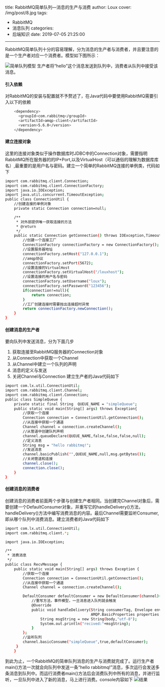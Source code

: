 title: RabbitMQ简单队列—消息的生产与消费
author: Loux
cover: /img/post/8.jpg
tags:
  - RabbitMQ
  - 消息队列
categories:
  - 后端知识
date: 2019-07-05 21:25:00
---
RabbitMQ简单队列十分的容易理解，分为消息的生产者与消费者，并且要注意的是一个生产者对应一个消费者。模型如下图所示：

![简单队列模型](/images/pasted-0.png)
生产者将“hello”这个消息发送到队列中，消费者从队列中接受该消息。  
#### 引入依赖
对RabbitMQ的安装与配置就不予赘述了，在Java代码中要使用RabbitMQ需要引入以下的依赖
```bash
    <dependency>
      <groupId>com.rabbitmq</groupId>
      <artifactId>amqp-client</artifactId>
      <version>5.6.0</version>
    </dependency>
```
#### 建立连接对象
这里的连接对象类似于操作数据库时JDBC中的Connection对象，需要指明RabbitMQ所在服务器的的IP+Port,以及VirtualHost（可以通俗的理解为数据库库名）,最重要的是用户名与密码。建立一个简单的RabbitMQ连接的单例类，代码如下
```bash
import com.rabbitmq.client.Connection;
import com.rabbitmq.client.ConnectionFactory;
import java.io.IOException;
import java.util.concurrent.TimeoutException;
public class ConnectionUtil {
    //创建连接的单例对象
    private static Connection connection=null;

    /**
     * 对外部提供唯一获取连接的方法
     * @return
     */
    public static Connection getConnection() throws IOException,TimeoutException {
        //创建一个连接工厂
        ConnectionFactory connectionFactory = new ConnectionFactory();
        //设置服务器地址
        connectionFactory.setHost("127.0.0.1");
        //amqp协议
        connectionFactory.setPort(5672);
        //设置连接的VirtualHost
        connectionFactory.setVirtualHost("/louxhost");
        //设置连接的用户名与密码
        connectionFactory.setUsername("loux");
        connectionFactory.setPassword("123456");
        if(connection!=null){
            return connection;
        }
        //工厂创建连接时需要抛出连接超时异常
        return connectionFactory.newConnection();
    }
}
```
#### 创建消息的生产者
要向队列中发送消息，分为下面几步  
1. 获取连接至RabbitMQ服务器的Connection对象
2. 从Connection中获取一个Channel
3. 从Channel中建立一个队列的声明
4. 消息的定义与发送
5. 关闭Channel与Connection
建立生产者的Java代码如下  

```bash 
import com.lx.util.ConnectionUtil;
import com.rabbitmq.client.Channel;
import com.rabbitmq.client.Connection;
public class SimpleQueue {
    private static final String  QUEUE_NAME = "simpleQueue";
    public static void main(String[] args) throws Exception{
        //获取一个连接
        Connection connection = ConnectionUtil.getConnection();
        //从连接中获取一个通道
        Channel channel = connection.createChannel();
        //从管道中创建队列声明
        channel.queueDeclare(QUEUE_NAME,false,false,false,null);
        //定义消息
        String msg = "hello rabbitmq!";
        //发送消息
        channel.basicPublish("",QUEUE_NAME,null,msg.getBytes());
        //关闭管道和连接
        channel.close();
        connection.close();
    }
}
```
#### 创建消息的消费者
创建消息的消费者前面两个步骤与创建生产者相同。当创建完Channel对象后，需要创建一个DefaultConsumer对象，并重写它的handleDelivery()方法，handleDelivery()方法中编写消费消息的内容。最后Channel需要监听Consumer,即从哪个队列中消费消息。建立消费者的Java代码如下

```bash
import com.lx.util.ConnectionUtil;
import com.rabbitmq.client.*;

import java.io.IOException;

/**
 * 消费消息
 */
public class RecvMessage {
    public static void main(String[] args) throws Exception {
        //获取一个连接
        Connection connection = ConnectionUtil.getConnection();
        //从连接中获取一个通道
        Channel channel = connection.createChannel();

        DefaultConsumer defaultConsumer = new DefaultConsumer(channel){
            //重写方法，事件模型，一旦消息进入队列就会触发
            @Override
            public void handleDelivery(String consumerTag, Envelope envelope,
                                       AMQP.BasicProperties properties, byte[] body) throws IOException {
                String msgString = new String(body,"utf-8");
                System.out.println("recived:"+msgString);
            }
        };
        //监听队列
        channel.basicConsume("simpleQueue",true,defaultConsumer);
     }
    }
```
到此为止，一个RabbitMQ的简单队列消息的生产与消费就完成了。运行生产者main()方法一次就会向队列中发送一条“hello rabbitmq!”消息，多次运行会发送多条消息到队列中。而运行消费者main()方法后会消费队列中所有的消息，并进行监听，一旦队列中进入了新的消息，马上进行消费。console内容如下
![结果](/images/console.png)
